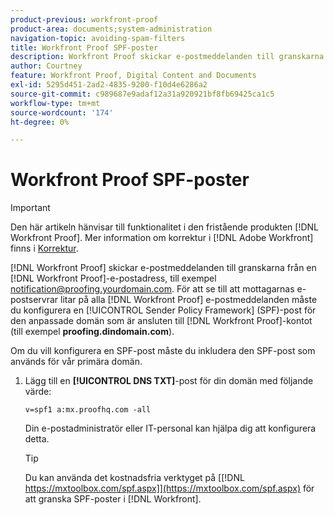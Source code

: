 ```yaml
---
product-previous: workfront-proof
product-area: documents;system-administration
navigation-topic: avoiding-spam-filters
title: Workfront Proof SPF-poster
description: Workfront Proof skickar e-postmeddelanden till granskarna från en e-postadress från Workfront Proof som notification@proofing.yourdomain.com. För att se till att mottagarnas e-postservrar litar på alla e-postmeddelanden från Workfront Proof måste du konfigurera en  [!DNL Sender Policy] Framework-post (SPF) för din anpassade domän som är ansluten till  [!DNL Workfront Proof] kontot (till exempel proofing.yourdomain.com).
author: Courtney
feature: Workfront Proof, Digital Content and Documents
exl-id: 5295d451-2ad2-4835-9200-f10d4e6286a2
source-git-commit: c989687e9adaf12a31a920921bf8fb69425ca1c5
workflow-type: tm+mt
source-wordcount: '174'
ht-degree: 0%

---
```


# Workfront Proof SPF-poster

>[!IMPORTANT]
>
>Den här artikeln hänvisar till funktionalitet i den fristående produkten [!DNL Workfront Proof]. Mer information om korrektur i [!DNL Adobe Workfront] finns i [Korrektur](../../../review-and-approve-work/proofing/proofing.md).

[!DNL Workfront Proof] skickar e-postmeddelanden till granskarna från en [!DNL Workfront Proof]-e-postadress, till exempel notification@proofing.yourdomain.com. För att se till att mottagarnas e-postservrar litar på alla [!DNL Workfront Proof] e-postmeddelanden måste du konfigurera en [!UICONTROL Sender Policy Framework] (SPF)-post för den anpassade domän som är ansluten till [!DNL Workfront Proof]-kontot (till exempel **proofing.dindomain.com**).

Om du vill konfigurera en SPF-post måste du inkludera den SPF-post som används för vår primära domän.

1. Lägg till en **[!UICONTROL DNS TXT]**-post för din domän med följande värde:

   `v=spf1 a:mx.proofhq.com -all`

   Din e-postadministratör eller IT-personal kan hjälpa dig att konfigurera detta.

   >[!TIP]
   >
   >Du kan använda det kostnadsfria verktyget på [[!DNL https://mxtoolbox.com/spf.aspx]](https://mxtoolbox.com/spf.aspx) för att granska SPF-poster i [!DNL Workfront].
